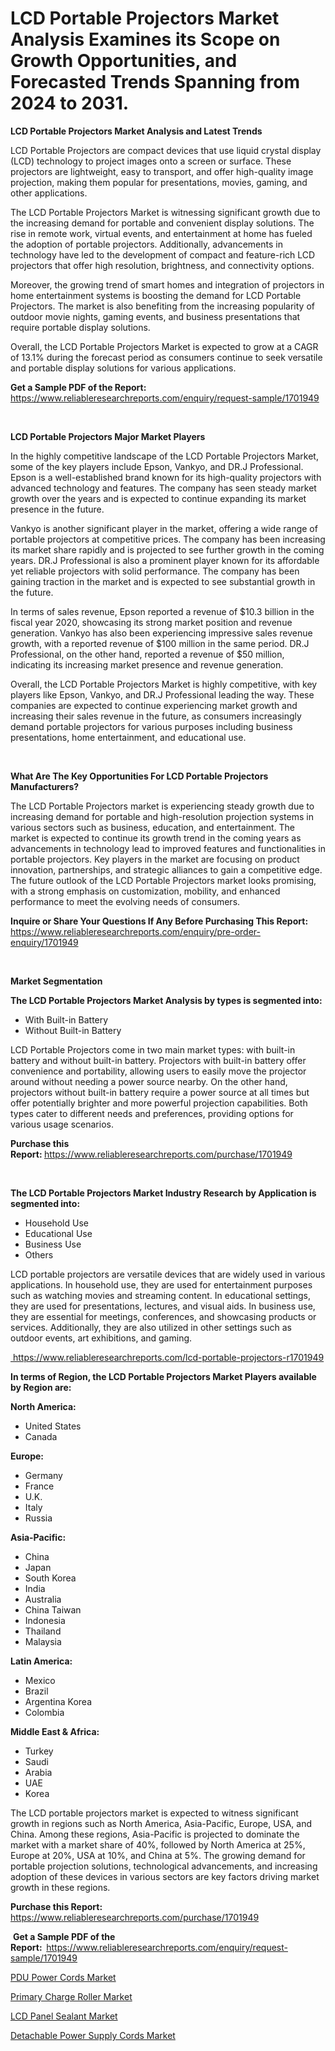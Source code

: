 <p><h1>LCD Portable Projectors Market Analysis Examines its Scope on Growth Opportunities, and Forecasted Trends Spanning from 2024 to 2031.</h1></p><p><strong>LCD Portable Projectors Market Analysis and Latest Trends</strong></p>
<p><p>LCD Portable Projectors are compact devices that use liquid crystal display (LCD) technology to project images onto a screen or surface. These projectors are lightweight, easy to transport, and offer high-quality image projection, making them popular for presentations, movies, gaming, and other applications.</p><p>The LCD Portable Projectors Market is witnessing significant growth due to the increasing demand for portable and convenient display solutions. The rise in remote work, virtual events, and entertainment at home has fueled the adoption of portable projectors. Additionally, advancements in technology have led to the development of compact and feature-rich LCD projectors that offer high resolution, brightness, and connectivity options.</p><p>Moreover, the growing trend of smart homes and integration of projectors in home entertainment systems is boosting the demand for LCD Portable Projectors. The market is also benefiting from the increasing popularity of outdoor movie nights, gaming events, and business presentations that require portable display solutions.</p><p>Overall, the LCD Portable Projectors Market is expected to grow at a CAGR of 13.1% during the forecast period as consumers continue to seek versatile and portable display solutions for various applications.</p></p>
<p><strong>Get a Sample PDF of the Report:&nbsp;</strong> <a href="https://www.reliableresearchreports.com/enquiry/request-sample/1701949">https://www.reliableresearchreports.com/enquiry/request-sample/1701949</a></p>
<p>&nbsp;</p>
<p><strong>LCD Portable Projectors Major Market Players</strong></p>
<p><p>In the highly competitive landscape of the LCD Portable Projectors Market, some of the key players include Epson, Vankyo, and DR.J Professional. Epson is a well-established brand known for its high-quality projectors with advanced technology and features. The company has seen steady market growth over the years and is expected to continue expanding its market presence in the future. </p><p>Vankyo is another significant player in the market, offering a wide range of portable projectors at competitive prices. The company has been increasing its market share rapidly and is projected to see further growth in the coming years. DR.J Professional is also a prominent player known for its affordable yet reliable projectors with solid performance. The company has been gaining traction in the market and is expected to see substantial growth in the future.</p><p>In terms of sales revenue, Epson reported a revenue of $10.3 billion in the fiscal year 2020, showcasing its strong market position and revenue generation. Vankyo has also been experiencing impressive sales revenue growth, with a reported revenue of $100 million in the same period. DR.J Professional, on the other hand, reported a revenue of $50 million, indicating its increasing market presence and revenue generation.</p><p>Overall, the LCD Portable Projectors Market is highly competitive, with key players like Epson, Vankyo, and DR.J Professional leading the way. These companies are expected to continue experiencing market growth and increasing their sales revenue in the future, as consumers increasingly demand portable projectors for various purposes including business presentations, home entertainment, and educational use.</p></p>
<p>&nbsp;</p>
<p><strong>What Are The Key Opportunities For LCD Portable Projectors Manufacturers?</strong></p>
<p><p>The LCD Portable Projectors market is experiencing steady growth due to increasing demand for portable and high-resolution projection systems in various sectors such as business, education, and entertainment. The market is expected to continue its growth trend in the coming years as advancements in technology lead to improved features and functionalities in portable projectors. Key players in the market are focusing on product innovation, partnerships, and strategic alliances to gain a competitive edge. The future outlook of the LCD Portable Projectors market looks promising, with a strong emphasis on customization, mobility, and enhanced performance to meet the evolving needs of consumers.</p></p>
<p><strong>Inquire or Share Your Questions If Any Before Purchasing This Report:</strong> <a href="https://www.reliableresearchreports.com/enquiry/pre-order-enquiry/1701949">https://www.reliableresearchreports.com/enquiry/pre-order-enquiry/1701949</a></p>
<p>&nbsp;</p>
<p><strong>Market Segmentation</strong></p>
<p><strong>The LCD Portable Projectors Market Analysis by types is segmented into:</strong></p>
<p><ul><li>With Built-in Battery</li><li>Without Built-in Battery</li></ul></p>
<p><p>LCD Portable Projectors come in two main market types: with built-in battery and without built-in battery. Projectors with built-in battery offer convenience and portability, allowing users to easily move the projector around without needing a power source nearby. On the other hand, projectors without built-in battery require a power source at all times but offer potentially brighter and more powerful projection capabilities. Both types cater to different needs and preferences, providing options for various usage scenarios.</p></p>
<p><strong>Purchase this Report:&nbsp;</strong><a href="https://www.reliableresearchreports.com/purchase/1701949">https://www.reliableresearchreports.com/purchase/1701949</a></p>
<p>&nbsp;</p>
<p><strong>The LCD Portable Projectors Market Industry Research by Application is segmented into:</strong></p>
<p><ul><li>Household Use</li><li>Educational Use</li><li>Business Use</li><li>Others</li></ul></p>
<p><p>LCD portable projectors are versatile devices that are widely used in various applications. In household use, they are used for entertainment purposes such as watching movies and streaming content. In educational settings, they are used for presentations, lectures, and visual aids. In business use, they are essential for meetings, conferences, and showcasing products or services. Additionally, they are also utilized in other settings such as outdoor events, art exhibitions, and gaming.</p></p>
<p><a href="https://www.reliableresearchreports.com/lcd-portable-projectors-r1701949">&nbsp;https://www.reliableresearchreports.com/lcd-portable-projectors-r1701949</a></p>
<p><strong>In terms of Region, the LCD Portable Projectors Market Players available by Region are:</strong></p>
<p>
    <p> <strong> North America: </strong>
        <ul>
            <li>United States</li>
            <li>Canada</li>
        </ul>
        </p> 
    <p> <strong> Europe: </strong>
        <ul>
            <li>Germany</li>
            <li>France</li>
            <li>U.K.</li>
            <li>Italy</li>
            <li>Russia</li>
        </ul>
        </p> 
    <p> <strong> Asia-Pacific: </strong>
        <ul>
            <li>China</li>
            <li>Japan</li>
            <li>South Korea</li>
            <li>India</li>
            <li>Australia</li>
            <li>China Taiwan</li>
            <li>Indonesia</li>
            <li>Thailand</li>
            <li>Malaysia</li>
        </ul>
        </p> 
    <p> <strong> Latin America: </strong>
        <ul>
            <li>Mexico</li>
            <li>Brazil</li>
            <li>Argentina Korea</li>
            <li>Colombia</li>
        </ul>
        </p> 
    <p> <strong> Middle East & Africa: </strong>
        <ul>
            <li>Turkey</li>
            <li>Saudi</li>
            <li>Arabia</li>
            <li>UAE</li>
            <li>Korea</li>
        </ul>
    </p>
    </p>
<p><p>The LCD portable projectors market is expected to witness significant growth in regions such as North America, Asia-Pacific, Europe, USA, and China. Among these regions, Asia-Pacific is projected to dominate the market with a market share of 40%, followed by North America at 25%, Europe at 20%, USA at 10%, and China at 5%. The growing demand for portable projection solutions, technological advancements, and increasing adoption of these devices in various sectors are key factors driving market growth in these regions.</p></p>
<p><strong>Purchase this Report: </strong><a href="https://www.reliableresearchreports.com/purchase/1701949">https://www.reliableresearchreports.com/purchase/1701949</a></p>
<p>&nbsp;<strong>Get a Sample PDF of the Report:&nbsp;&nbsp;</strong><a href="https://www.reliableresearchreports.com/enquiry/request-sample/1701949">https://www.reliableresearchreports.com/enquiry/request-sample/1701949</a></p>
<p><strong></strong></p>
<p><p><a href="https://github.com/brittnycachero596/Market-Research-Report-List-1/blob/main/pdu-power-cords-market.md">PDU Power Cords Market</a></p><p><a href="https://medium.com/@liam.mcgrath5645/primary-charge-roller-market-report-by-product-type-oem-replacement-end-use-laser-fb89e9e50de0">Primary Charge Roller Market</a></p><p><a href="https://medium.com/@samantha.welch56767/lcd-panel-sealant-market-global-market-insights-and-sales-trends-2024-to-2031-693515325115">LCD Panel Sealant Market</a></p><p><a href="https://github.com/ChloeConn57/Market-Research-Report-List-1/blob/main/detachable-power-supply-cords-market.md">Detachable Power Supply Cords Market</a></p></p>